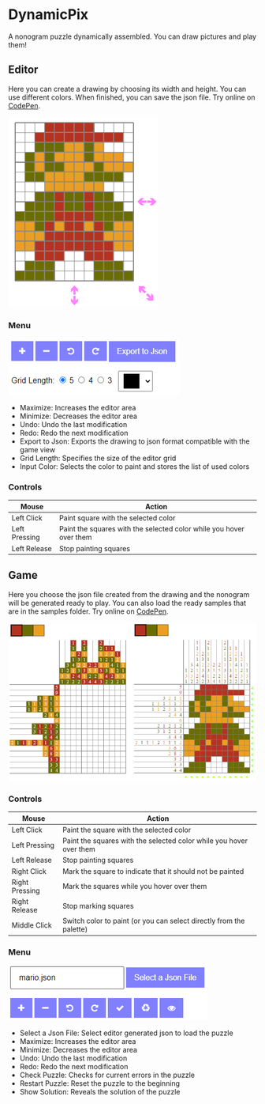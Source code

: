 # DynamicPix
A nonogram puzzle dynamically assembled. You can draw pictures and play them!

## Editor
Here you can create a drawing by choosing its width and height. You can use different colors. When finished, you can save the json file. Try online on [CodePen](https://codepen.io/kazluBR/full/WNpvEJz).

![alt text](/docs/editor_view.png)

### Menu
![alt text](/docs/editor_menu.png)
- Maximize: Increases the editor area
- Minimize: Decreases the editor area
- Undo: Undo the last modification
- Redo: Redo the next modification
- Export to Json: Exports the drawing to json format compatible with the game view
- Grid Length: Specifies the size of the editor grid
- Input Color: Selects the color to paint and stores the list of used colors


### Controls
| Mouse | Action |
| - | - |
| Left Click | Paint square with the selected color |
| Left Pressing | Paint the squares with the selected color while you hover over them |
| Left Release | Stop painting squares |

## Game
Here you choose the json file created from the drawing and the nonogram will be generated ready to play. You can also load the ready samples that are in the samples folder. Try online on [CodePen](https://codepen.io/kazluBR/full/pJqrgY).

![alt text](/docs/game_view.png)

### Controls
| Mouse | Action |
| - | - |
| Left Click | Paint the square with the selected color |
| Left Pressing | Paint the squares with the selected color while you hover over them |
| Left Release | Stop painting squares |
| Right Click | Mark the square to indicate that it should not be painted  |
| Right Pressing | Mark the squares while you hover over them |
| Right Release | Stop marking squares |
| Middle Click | Switch color to paint (or you can select directly from the palette) |

### Menu
![alt text](/docs/game_menu.png)
- Select a Json File: Select editor generated json to load the puzzle
- Maximize: Increases the editor area
- Minimize: Decreases the editor area
- Undo: Undo the last modification
- Redo: Redo the next modification
- Check Puzzle: Checks for current errors in the puzzle
- Restart Puzzle: Reset the puzzle to the beginning
- Show Solution: Reveals the solution of the puzzle
